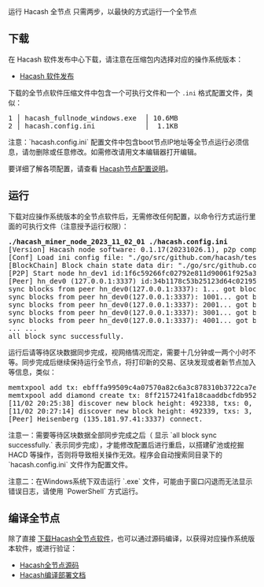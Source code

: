 运行 Hacash 全节点
只需两步，以最快的方式运行一个全节点




## 下载

在 Hacash 软件发布中心下载，请注意在压缩包内选择对应的操作系统版本：

- [Hacash 软件发布](https://github.com/hacash/fullnode/releases)

下载的全节点软件压缩文件中包含一个可执行文件和一个 `.ini` 格式配置文件，类似：

<pre class="log">
1 │ hacash_fullnode_windows.exe  │ 10.6MB
2 │ hacash.config.ini            │  1.1KB
</pre>

<p class="note">注意：`hacash.config.ini` 配置文件中包含boot节点IP地址等全节点运行必须信息，请勿删除或任意修改。如需修改请用文本编辑器打开编辑。</p>

要详细了解各项配置，请查看 [Hacash节点配置说明](https://github.com/hacash/doc/tree/main/build/config_description.md)。


## 运行

下载对应操作系统版本的全节点软件后，无需修改任何配置，以命令行方式运行里面的可执行文件（注意授予运行权限）：

<pre class="cmd">
<b>./hacash_miner_node_2023_11_02_01 ./hacash.config.ini</b>
[Version] Hacash node software: 0.1.17(20231026.1), p2p compatible: block version[1], transaction type [2], action kind [12], repair num [1]
[Conf] Load ini config file: "./go/src/github.com/hacash/test/test2.ini" at time:11/02 16:42:36
[BlockChain] Block chain state data dir: "./go/src/github.com/hacash/test/test_data_3/v12"
[P2P] Start node hn_dev1 id:1f6c59266fc02792e811d90061f925a3 listen port 33371.
[Peer] hn_dev0 (127.0.0.1:3337) id:34b1178c53b25123d64c021957bb74e3 connect.
sync blocks from peer hn_dev0(127.0.0.1:3337): 1... got blocks(0.20%): 1 ~ 1000, inserting... OK
sync blocks from peer hn_dev0(127.0.0.1:3337): 1001... got blocks(0.41%): 1001 ~ 2000, inserting... OK
sync blocks from peer hn_dev0(127.0.0.1:3337): 2001... got blocks(0.61%): 2001 ~ 3000, inserting... OK
sync blocks from peer hn_dev0(127.0.0.1:3337): 3001... got blocks(0.81%): 3001 ~ 4000, inserting... OK
sync blocks from peer hn_dev0(127.0.0.1:3337): 4001... got blocks(1.02%): 4001 ~ 5000, inserting... OK
... ...
all block sync successfully.
</pre>

运行后请等待区块数据同步完成，视网络情况而定，需要十几分钟或一两个小时不等。同步完成后继续保持运行全节点，将打印新的交易、区块发现或者新节点加入等信息，类似：

<pre class="print">memtxpool add tx: ebfffa99509c4a07570a82c6a3c878310b3722ca7efa1dea9d739d1e864955be
memtxpool add diamond create tx: 8ff2157241fa18caaddbcfdb952246d479a309b801e7b6dc457ff9c82caad804 , diamond: 80027 HSBBZY
[11/02 20:25:38] discover new block height: 492338, txs: 0, hash: 0000000008c9d6625299ebb0e853b523e845ee4e12f3d542c2a5e8ac92bae588, time: 20:17:44, try to inserting ... ok.
[11/02 20:27:14] discover new block height: 492339, txs: 3, hash: 000000000226ebf2edc82a9d7537c4ddc759601e7317492283fd01fbe5426af5, time: 20:25:38, try to inserting ... ok.
[Peer] Heisenberg (135.181.97.41:3337) connect.
</pre>

<p class="note">注意一：需要等待区块数据全部同步完成之后（ 显示 `all block sync successfully.` 表示同步完成），才能修改配置后进行重启，以搭建矿池或挖掘 HACD 等操作，否则将导致相关操作无效。程序会自动搜索同目录下的 `hacash.config.ini` 文件作为配置文件。</p>

<p class="note">注意二：在Windows系统下双击运行 `.exe` 文件，可能由于窗口闪退而无法显示错误日志，请使用 `PowerShell` 方式运行。</p>

## 编译全节点

除了直接 [下载Hacash全节点软件](https://github.com/hacash/fullnode/releases)，也可以通过源码编译，以获得对应操作系统版本软件，或进行验证：

- [Hacash全节点源码](https://github.com/hacash/fullnode)
- [Hacash编译部署文档](https://github.com/hacash/doc/tree/main/build/build_compilation.md)




